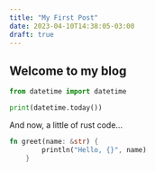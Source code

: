 ```yaml
---
title: "My First Post"
date: 2023-04-10T14:38:05-03:00
draft: true
---
```


## Welcome to my blog


```python
from datetime import datetime

print(datetime.today())
```

And now, a little of rust code...

```rust
fn greet(name: &str) {
        println("Hello, {}", name)
    }
``` 
